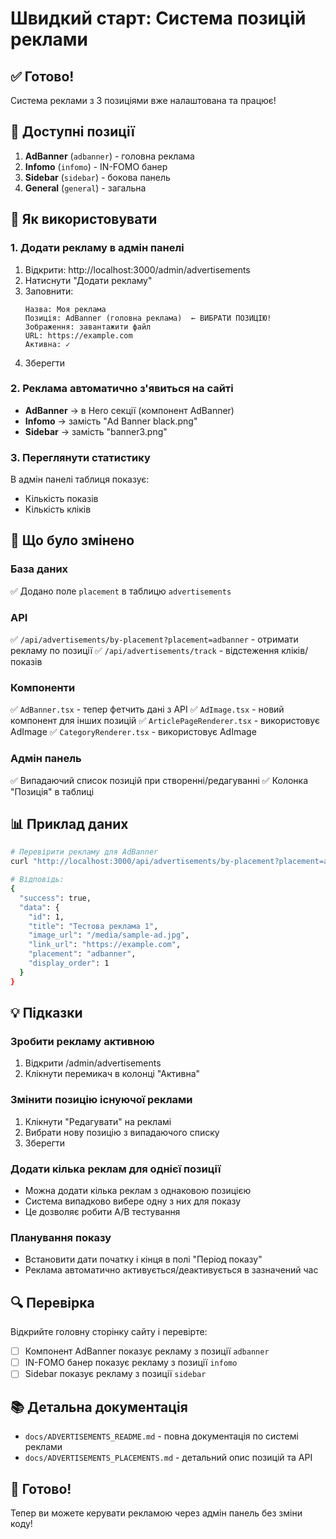 # Швидкий старт: Система позицій реклами

## ✅ Готово!

Система реклами з 3 позиціями вже налаштована та працює!

## 📍 Доступні позиції

1. **AdBanner** (`adbanner`) - головна реклама
2. **Infomo** (`infomo`) - IN-FOMO банер  
3. **Sidebar** (`sidebar`) - бокова панель
4. **General** (`general`) - загальна

## 🚀 Як використовувати

### 1. Додати рекламу в адмін панелі

1. Відкрити: http://localhost:3000/admin/advertisements
2. Натиснути "Додати рекламу"
3. Заповнити:
   ```
   Назва: Моя реклама
   Позиція: AdBanner (головна реклама)  ← ВИБРАТИ ПОЗИЦІЮ!
   Зображення: завантажити файл
   URL: https://example.com
   Активна: ✓
   ```
4. Зберегти

### 2. Реклама автоматично з'явиться на сайті

- **AdBanner** → в Hero секції (компонент AdBanner)
- **Infomo** → замість "Ad Banner black.png"
- **Sidebar** → замість "banner3.png"

### 3. Переглянути статистику

В адмін панелі таблиця показує:
- Кількість показів
- Кількість кліків

## 🎯 Що було змінено

### База даних
✅ Додано поле `placement` в таблицю `advertisements`

### API
✅ `/api/advertisements/by-placement?placement=adbanner` - отримати рекламу по позиції
✅ `/api/advertisements/track` - відстеження кліків/показів

### Компоненти
✅ `AdBanner.tsx` - тепер фетчить дані з API
✅ `AdImage.tsx` - новий компонент для інших позицій
✅ `ArticlePageRenderer.tsx` - використовує AdImage
✅ `CategoryRenderer.tsx` - використовує AdImage

### Адмін панель
✅ Випадаючий список позицій при створенні/редагуванні
✅ Колонка "Позиція" в таблиці

## 📊 Приклад даних

```bash
# Перевірити рекламу для AdBanner
curl "http://localhost:3000/api/advertisements/by-placement?placement=adbanner"

# Відповідь:
{
  "success": true,
  "data": {
    "id": 1,
    "title": "Тестова реклама 1",
    "image_url": "/media/sample-ad.jpg",
    "link_url": "https://example.com",
    "placement": "adbanner",
    "display_order": 1
  }
}
```

## 💡 Підказки

### Зробити рекламу активною
1. Відкрити /admin/advertisements
2. Клікнути перемикач в колонці "Активна"

### Змінити позицію існуючої реклами
1. Клікнути "Редагувати" на рекламі
2. Вибрати нову позицію з випадаючого списку
3. Зберегти

### Додати кілька реклам для однієї позиції
- Можна додати кілька реклам з однаковою позицією
- Система випадково вибере одну з них для показу
- Це дозволяє робити A/B тестування

### Планування показу
- Встановити дати початку і кінця в полі "Період показу"
- Реклама автоматично активується/деактивується в зазначений час

## 🔍 Перевірка

Відкрийте головну сторінку сайту і перевірте:
- [ ] Компонент AdBanner показує рекламу з позиції `adbanner`
- [ ] IN-FOMO банер показує рекламу з позиції `infomo`
- [ ] Sidebar показує рекламу з позиції `sidebar`

## 📚 Детальна документація

- `docs/ADVERTISEMENTS_README.md` - повна документація по системі реклами
- `docs/ADVERTISEMENTS_PLACEMENTS.md` - детальний опис позицій та API

## 🎉 Готово!

Тепер ви можете керувати рекламою через адмін панель без зміни коду!

